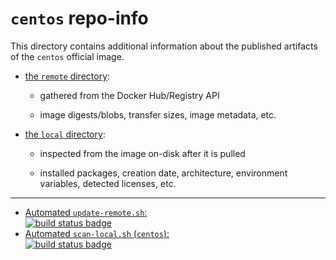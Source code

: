 # `centos` repo-info

This directory contains additional information about the published artifacts of the `centos` official image.

-	[the `remote` directory](remote/):

	-	gathered from the Docker Hub/Registry API

	-	image digests/blobs, transfer sizes, image metadata, etc.

-	[the `local` directory](local/):

	-	inspected from the image on-disk after it is pulled

	-	installed packages, creation date, architecture, environment variables, detected licenses, etc.

---

-	[Automated `update-remote.sh`:  
	![build status badge](https://doi-janky.infosiftr.net/job/repo-info/job/remote/badge/icon)](https://doi-janky.infosiftr.net/job/repo-info/job/remote/)
-	[Automated `scan-local.sh` (`centos`):  
	![build status badge](https://doi-janky.infosiftr.net/job/repo-info/job/local/job/centos/badge/icon)](https://doi-janky.infosiftr.net/job/repo-info/job/local/job/centos)
